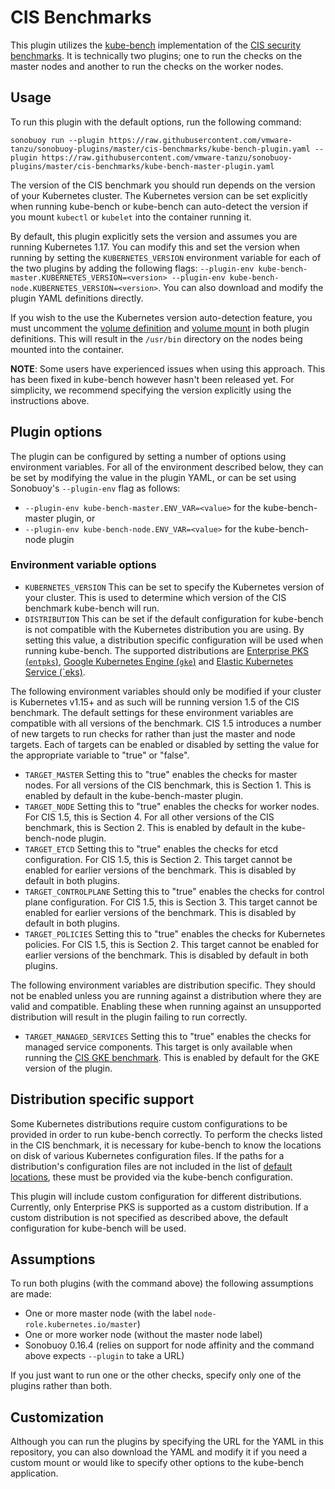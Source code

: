 # CIS Benchmarks

This plugin utilizes the [kube-bench][kubebench] implementation of the [CIS security benchmarks][cis]. It is technically two plugins; one to run the checks on the master nodes and another to run the checks on the worker nodes.

## Usage

To run this plugin with the default options, run the following command:

```
sonobuoy run --plugin https://raw.githubusercontent.com/vmware-tanzu/sonobuoy-plugins/master/cis-benchmarks/kube-bench-plugin.yaml --plugin https://raw.githubusercontent.com/vmware-tanzu/sonobuoy-plugins/master/cis-benchmarks/kube-bench-master-plugin.yaml
```

The version of the CIS benchmark you should run depends on the version of your Kubernetes cluster.
The Kubernetes version can be set explicitly when running kube-bench or kube-bench can auto-detect the version if you mount `kubectl` or `kubelet` into the container running it.

By default, this plugin explicitly sets the version and assumes you are running Kubernetes 1.17.
You can modify this and set the version when running by setting the `KUBERNETES_VERSION` environment variable for each of the two plugins by adding the following flags:
`--plugin-env kube-bench-master.KUBERNETES_VERSION=<version> --plugin-env kube-bench-node.KUBERNETES_VERSION=<version>`.
You can also download and modify the plugin YAML definitions directly.

If you wish to the use the Kubernetes version auto-detection feature, you must uncomment the [volume definition](./kube-bench-master-plugin.yaml#L24-L26) and [volume mount](./kube-bench-master-plugin.yaml#L73-L74) in both plugin definitions.
This will result in the `/usr/bin` directory on the nodes being mounted into the container.

**NOTE**: Some users have experienced issues when using this approach.
This has been fixed in kube-bench however hasn't been released yet.
For simplicity, we recommend specifying the version explicitly using the instructions above.

## Plugin options

The plugin can be configured by setting a number of options using environment variables.
For all of the environment described below, they can be set by modifying the value in the plugin YAML, or can be set using Sonobuoy's `--plugin-env` flag as follows:
* `--plugin-env kube-bench-master.ENV_VAR=<value>` for the kube-bench-master plugin, or
* `--plugin-env kube-bench-node.ENV_VAR=<value>` for the kube-bench-node plugin

### Environment variable options
* `KUBERNETES_VERSION`
  This can be set to specify the Kubernetes version of your cluster. This is used to determine which version of the CIS benchmark kube-bench will run.
* `DISTRIBUTION`
  This can be set if the default configuration for kube-bench is not compatible with the Kubernetes distribution you are using.
  By setting this value, a distribution specific configuration will be used when running kube-bench.
  The supported distributions are [Enterprise PKS (`entpks`)](./entpks), [Google Kubernetes Engine (`gke`)](./gke) and [Elastic Kubernetes Service (`eks)](./eks).

The following environment variables should only be modified if your cluster is Kubernetes v1.15+ and as such will be running version 1.5 of the CIS benchmark.
The default settings for these environment variables are compatible with all versions of the benchmark.
CIS 1.5 introduces a number of new targets to run checks for rather than just the master and node targets.
Each of targets can be enabled or disabled by setting the value for the appropriate variable to "true" or "false".

* `TARGET_MASTER`
  Setting this to "true" enables the checks for master nodes. For all versions of the CIS benchmark, this is Section 1.
  This is enabled by default in the kube-bench-master plugin.
* `TARGET_NODE`
  Setting this to "true" enables the checks for worker nodes. For CIS 1.5, this is Section 4. For all other versions of the CIS benchmark, this is Section 2.
  This is enabled by default in the kube-bench-node plugin.
* `TARGET_ETCD`
  Setting this to "true" enables the checks for etcd configuration. For CIS 1.5, this is Section 2. This target cannot be enabled for earlier versions of the benchmark.
  This is disabled by default in both plugins.
* `TARGET_CONTROLPLANE`
  Setting this to "true" enables the checks for control plane configuration. For CIS 1.5, this is Section 3. This target cannot be enabled for earlier versions of the benchmark.
  This is disabled by default in both plugins.
* `TARGET_POLICIES`
  Setting this to "true" enables the checks for Kubernetes policies. For CIS 1.5, this is Section 2. This target cannot be enabled for earlier versions of the benchmark.
  This is disabled by default in both plugins.

The following environment variables are distribution specific.
They should not be enabled unless you are running against a distribution where they are valid and compatible.
Enabling these when running against an unsupported distribution will result in the plugin failing to run correctly.

* `TARGET_MANAGED_SERVICES`
  Setting this to "true" enables the checks for managed service components.
  This target is only available when running the [CIS GKE benchmark](./gke).
  This is enabled by default for the GKE version of the plugin.

## Distribution specific support

Some Kubernetes distributions require custom configurations to be provided in order to run kube-bench correctly.
To perform the checks listed in the CIS benchmark, it is necessary for kube-bench to know the locations on disk of various Kubernetes configuration files.
If the paths for a distribution's configuration files are not included in the list of [default locations](https://github.com/aquasecurity/kube-bench/blob/master/cfg/config.yaml), these must be provided via the kube-bench configuration.

This plugin will include custom configuration for different distributions.
Currently, only Enterprise PKS is supported as a custom distribution.
If a custom distribution is not specified as described above, the default configuration for kube-bench will be used.

## Assumptions

To run both plugins (with the command above) the following assumptions are made:

 - One or more master node (with the label `node-role.kubernetes.io/master`)
 - One or more worker node (without the master node label)
 - Sonobuoy 0.16.4 (relies on support for node affinity and the command above expects `--plugin` to take a URL)

If you just want to run one or the other checks, specify only one of the plugins rather than both.

## Customization

Although you can run the plugins by specifying the URL for the YAML in this repository, you can also download the YAML and modify it if you need a custom mount or would like to specify other options to the kube-bench application.

[kubebench]: https://github.com/aquasecurity/kube-bench
[cis]: https://www.cisecurity.org/benchmark/kubernetes
